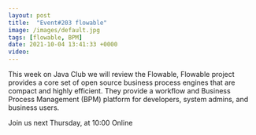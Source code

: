 ```yaml
---
layout: post
title:  "Event#203 flowable"
image: /images/default.jpg
tags: [flowable, BPM]
date: 2021-10-04 13:41:33 +0000
video: 
---
```


This week on Java Club we will review the Flowable, Flowable project provides a core set of open source business process engines that are compact and highly efficient. They provide a workflow and Business Process Management (BPM) platform for developers, system admins, and business users.

Join us next Thursday, at 10:00 Online
